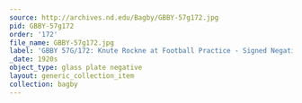```yaml
---
source: http://archives.nd.edu/Bagby/GBBY-57g172.jpg
pid: GBBY-57g172
order: '172'
file_name: GBBY-57g172.jpg
label: 'GBBY 57G/172: Knute Rockne at Football Practice - Signed Negative - c1920s'
_date: 1920s
object_type: glass plate negative
layout: generic_collection_item
collection: bagby
---
```

